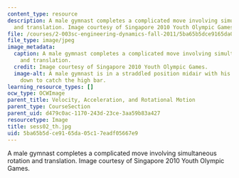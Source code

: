```yaml
---
content_type: resource
description: A male gymnast completes a complicated move involving simultaneous rotation
  and translation. Image courtesy of Singapore 2010 Youth Olympic Games.
file: /courses/2-003sc-engineering-dynamics-fall-2011/5ba65b5dce9165da05c17eadf05667e9_sess02_th.jpg
file_type: image/jpeg
image_metadata:
  caption: A male gymnast completes a complicated move involving simultaneous rotation
    and translation.
  credit: Image courtesy of Singapore 2010 Youth Olympic Games.
  image-alt: A male gymnast is in a straddled position midair with his hands reaching
    down to catch the high bar.
learning_resource_types: []
ocw_type: OCWImage
parent_title: Velocity, Acceleration, and Rotational Motion
parent_type: CourseSection
parent_uid: d479c0ac-1170-243d-23ce-3aa59b83a427
resourcetype: Image
title: sess02_th.jpg
uid: 5ba65b5d-ce91-65da-05c1-7eadf05667e9
---
```

A male gymnast completes a complicated move involving simultaneous rotation and translation. Image courtesy of Singapore 2010 Youth Olympic Games.

